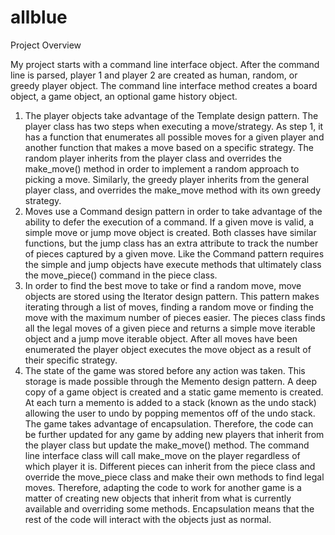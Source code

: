 # allblue
Project Overview

My project starts with a command line interface object. After the command line is parsed, player 1 and player 2 are created as human, random, or greedy player object. The command line interface method creates a board object, a game object, an optional game history object.
1)	The player objects take advantage of the Template design pattern. The player class has two steps when executing a move/strategy. As step 1, it has a function that enumerates all possible moves for a given player and another function that makes a move based on a specific strategy. The random player inherits from the player class and overrides the make_move() method in order to implement a random approach to picking a move. Similarly, the greedy player inherits from the general player class, and overrides the make_move method with its own greedy strategy. 
2)	Moves use a Command design pattern in order to take advantage of the ability to defer the execution of a command. If a given move is valid, a simple move or jump move object is created. Both classes have similar functions, but the jump class has an extra attribute to track the number of pieces captured by a given move. Like the Command pattern requires the simple and jump objects have execute methods that ultimately class the move_piece() command in the piece class. 
3)	In order to find the best move to take or find a random move, move objects are stored using the Iterator design pattern. This pattern makes iterating through a list of moves, finding a random move or finding the move with the maximum number of pieces easier. The pieces class finds all the legal moves of a given piece and returns a simple move iterable object and a jump move iterable object. After all moves have been enumerated the player object executes the move object as a result of their specific strategy. 
4)	The state of the game was stored before any action was taken. This storage is made possible through the Memento design pattern. A deep copy of a game object is created and a static game memento is created. At each turn a memento is added to a stack (known as the undo stack) allowing the user to undo by popping mementos off of the undo stack. 
The game takes advantage of encapsulation. Therefore, the code can be further updated for any game by adding new players that inherit from the player class but update the make_move() method. The command line interface class will call make_move on the player regardless of which player it is. Different pieces can inherit from the piece class and override the move_piece class and make their own methods to find legal moves. Therefore, adapting the code to work for another game is a matter of creating new objects that inherit from what is currently available and overriding some methods. Encapsulation means that the rest of the code will interact with the objects just as normal.


